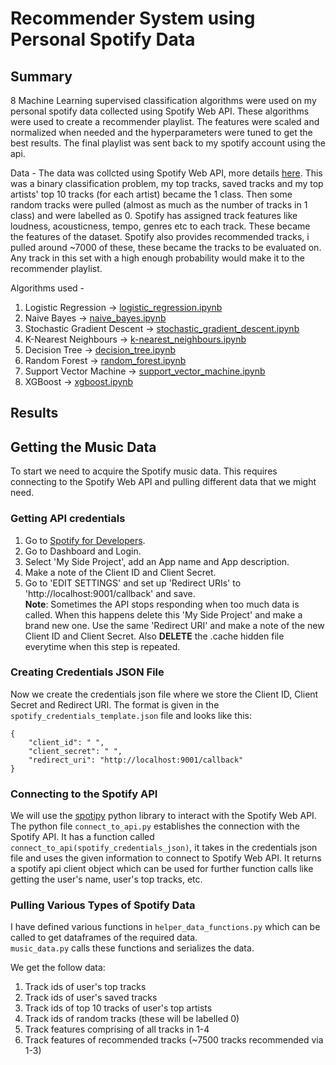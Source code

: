 # Recommender System using Personal Spotify Data

## Summary
8 Machine Learning supervised classification algorithms were used on my personal spotify data collected using Spotify Web API. These algorithms were used to create a recommender playlist. The features were scaled and normalized when needed and the hyperparameters were tuned to get the best results. The final playlist was sent back to my spotify account using the api.  

Data -  The data was collcted using Spotify Web API, more details [here](https://github.com/Purefekt/Recommender-System-using-Personal-Spotify-Data#getting-the-music-data). This was a binary classification problem, my top tracks, saved tracks and my top artists' top 10 tracks (for each artist) became the 1 class. Then some random tracks were pulled (almost as much as the number of tracks in 1 class) and were labelled as 0. Spotify has assigned track features like loudness, acousticness, tempo, genres etc to each track. These became the features of the dataset. Spotify also provides recommended tracks, i pulled around ~7000 of these, these became the tracks to be evaluated on. Any track in this set with a high enough probability would make it to the recommender playlist.

Algorithms used - 
1. Logistic Regression -> [logistic_regression.ipynb](logistic_regression.ipynb)
2. Naive Bayes -> [naive_bayes.ipynb](naive_bayes.ipynb)
3. Stochastic Gradient Descent -> [stochastic_gradient_descent.ipynb](stochastic_gradient_descent.ipynb)
4. K-Nearest Neighbours -> [k-nearest_neighbours.ipynb](k-nearest_neighbours.ipynb)
5. Decision Tree -> [decision_tree.ipynb](decision_tree.ipynb)
6. Random Forest -> [random_forest.ipynb](random_forest.ipynb)
7. Support Vector Machine -> [support_vector_machine.ipynb](support_vector_machine.ipynb)
8. XGBoost -> [xgboost.ipynb](xgboost.ipynb)

## Results

## Getting the Music Data
To start we need to acquire the Spotify music data. This requires connecting to the Spotify Web API and pulling different data that we might need.
### Getting API credentials
1. Go to [Spotify for Developers](https://developer.spotify.com/).
2. Go to Dashboard and Login.
3. Select 'My Side Project', add an App name and App description.
4. Make a note of the Client ID and Client Secret.
5. Go to 'EDIT SETTINGS' and set up 'Redirect URIs' to 'http://localhost:9001/callback' and save.  
**Note**: Sometimes the API stops responding when too much data is called. When this happens delete this 'My Side Project' and make a brand new one. Use the same 'Redirect URI' and make a note of the new Client ID and Client Secret. Also **DELETE** the .cache hidden file everytime when this step is repeated.

### Creating Credentials JSON File
Now we create the credentials json file where we store the Client ID, Client Secret and Redirect URI. The format is given in the ```spotify_credentials_template.json``` file and looks like this:
```
{
    "client_id": " ",
    "client_secret": " ",
    "redirect_uri": "http://localhost:9001/callback"
}
```
### Connecting to the Spotify API
We will use the [spotipy](https://spotipy.readthedocs.io/en/2.18.0/) python library to interact with the Spotify Web API.  
The python file ```connect_to_api.py``` establishes the connection with the Spotify API. It has a function called ```connect_to_api(spotify_credentials_json)```, it takes in the credentials json file and uses the given information to connect to Spotify Web API. It returns a spotify api client object which can be used for further function calls like getting the user's name, user's top tracks, etc.

### Pulling Various Types of Spotify Data
I have defined various functions in ```helper_data_functions.py``` which can be called to get dataframes of the required data.  
```music_data.py``` calls these functions and serializes the data.  

We get the follow data:
1. Track ids of user's top tracks
2. Track ids of user's saved tracks
3. Track ids of top 10 tracks of user's top artists
4. Track ids of random tracks (these will be labelled 0)
5. Track features comprising of all tracks in 1-4
6. Track features of recommended tracks (~7500 tracks recommended via 1-3)
